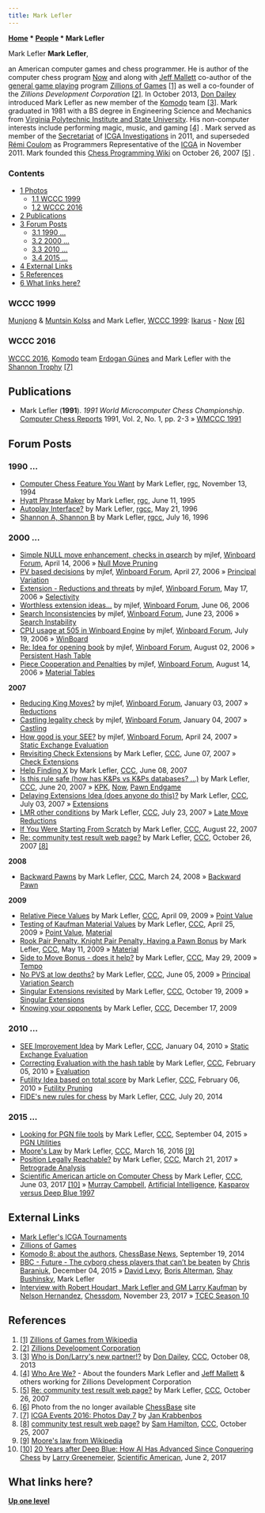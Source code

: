 ```yaml
---
title: Mark Lefler
---
```

**[Home](Home "Home") \* [People](People "People") \* Mark Lefler**



 [](File:Marklefler.jpg) Mark Lefler 
**Mark Lefler**,  

an American computer games and chess programmer. He is author of the computer chess program [Now](Now "Now") and along with [Jeff Mallett](Jeff_Mallett "Jeff Mallett") co-author of the [general game playing](General_Game_Playing "General Game Playing") program [Zillions of Games](Zillions_of_Games "Zillions of Games") <a id="cite-note-1" href="#cite-ref-1">[1]</a> as well a co-founder of the *Zillions Development Corporation* <a id="cite-note-2" href="#cite-ref-2">[2]</a>. In October 2013, [Don Dailey](Don_Dailey "Don Dailey") introduced Mark Lefler as new member of the [Komodo](Komodo "Komodo") team <a id="cite-note-3" href="#cite-ref-3">[3]</a>.
Mark graduated in 1981 with a BS degree in Engineering Science and Mechanics from [Virginia Polytechnic Institute and State University](https://en.wikipedia.org/wiki/Virginia_Polytechnic_Institute_and_State_University). His non-computer interests include performing magic, music, and gaming <a id="cite-note-4" href="#cite-ref-4">[4]</a> . Mark served as member of the [Secretariat](Who%27s_Who "Who's Who") of [ICGA Investigations](ICGA_Investigations "ICGA Investigations") in 2011, and superseded [Rémi Coulom](R%C3%A9mi_Coulom "Rémi Coulom") as Programmers Representative of the [ICGA](ICGA "ICGA") in November 2011. Mark founded this [Chess Programming Wiki](Home "Home") on October 26, 2007 <a id="cite-note-5" href="#cite-ref-5">[5]</a> . 



### Contents


* [1 Photos](#photos)
	+ [1.1 WCCC 1999](#wccc-1999)
	+ [1.2 WCCC 2016](#wccc-2016)
* [2 Publications](#publications)
* [3 Forum Posts](#forum-posts)
	+ [3.1 1990 ...](#1990-...)
	+ [3.2 2000 ...](#2000-...)
	+ [3.3 2010 ...](#2010-...)
	+ [3.4 2015 ...](#2015-...)
* [4 External Links](#external-links)
* [5 References](#references)
* [6 What links here?](#what-links-here.3f)






### WCCC 1999


 [](http://wwwcs.uni-paderborn.de/%7Ewccc99/links/gallery.html) [Munjong](Munjong_Kolss "Munjong Kolss") & [Muntsin Kolss](Muntsin_Kolss "Muntsin Kolss") and Mark Lefler, [WCCC 1999](WCCC_1999 "WCCC 1999"): [Ikarus](Ikarus "Ikarus") - [Now](Now "Now") <a id="cite-note-6" href="#cite-ref-6">[6]</a> 
### WCCC 2016


 [](https://icga.leidenuniv.nl/?page_id=1930) [WCCC 2016](WCCC_2016 "WCCC 2016"), [Komodo](Komodo "Komodo") team [Erdogan Günes](Erdogan_G%C3%BCnes "Erdogan Günes") and Mark Lefler with the [Shannon Trophy](Shannon_Trophy "Shannon Trophy") <a id="cite-note-7" href="#cite-ref-7">[7]</a> 
## Publications


* Mark Lefler (**1991**). *1991 World Microcomputer Chess Championship*. [Computer Chess Reports](Computer_Chess_Reports "Computer Chess Reports") 1991, Vol. 2, No. 1, pp. 2-3 » [WMCCC 1991](WMCCC_1991 "WMCCC 1991")


  




## Forum Posts


### 1990 ...


* [Computer Chess Feature You Want](https://groups.google.com/d/msg/rec.games.chess/k5SpKfnEgnY/hAZr93tIsdkJ) by Mark Lefler, [rgc](Computer_Chess_Forums "Computer Chess Forums"), November 13, 1994
* [Hyatt Phrase Maker](https://groups.google.com/d/msg/rec.games.chess/GUHY0y8RB30/dyAhpbFUvygJ) by Mark Lefler, [rgc](Computer_Chess_Forums "Computer Chess Forums"), June 11, 1995
* [Autoplay Interface?](https://groups.google.com/d/msg/rec.games.chess.computer/QNhNIc-LZLc/bhvIdneVexkJ) by Mark Lefler, [rgcc](Computer_Chess_Forums "Computer Chess Forums"), May 21, 1996
* [Shannon A, Shannon B](https://groups.google.com/d/msg/rec.games.chess.computer/B_xAWZnWwaA/Uo-bRcMQVRsJ) by Mark Lefler, [rgcc](Computer_Chess_Forums "Computer Chess Forums"), July 16, 1996


### 2000 ...


* [Simple NULL move enhancement, checks in qsearch](http://www.open-aurec.com/wbforum/viewtopic.php?f=4&t=4660) by mjlef, [Winboard Forum](Computer_Chess_Forums "Computer Chess Forums"), April 14, 2006 » [Null Move Pruning](Null_Move_Pruning "Null Move Pruning")
* [PV based decisions](http://www.open-aurec.com/wbforum/viewtopic.php?f=4&t=4710) by mjlef, [Winboard Forum](Computer_Chess_Forums "Computer Chess Forums"), April 27, 2006 » [Principal Variation](Principal_Variation "Principal Variation")
* [Extension - Reductions and threats](http://www.open-aurec.com/wbforum/viewtopic.php?f=4&t=4820) by mjlef, [Winboard Forum](Computer_Chess_Forums "Computer Chess Forums"), May 17, 2006 » [Selectivity](Selectivity "Selectivity")
* [Worthless extension ideas...](http://www.open-aurec.com/wbforum/viewtopic.php?f=4&t=4952) by mjlef, [Winboard Forum](Computer_Chess_Forums "Computer Chess Forums"), June 06, 2006
* [Search Inconsistencies](http://www.open-aurec.com/wbforum/viewtopic.php?f=4&t=5072) by mjlef, [Winboard Forum](Computer_Chess_Forums "Computer Chess Forums"), June 23, 2006 » [Search Instability](Search_Instability "Search Instability")
* [CPU usage at 505 in Winboard Engine](http://www.open-aurec.com/wbforum/viewtopic.php?f=4&t=5220) by mjlef, [Winboard Forum](Computer_Chess_Forums "Computer Chess Forums"), July 19, 2006 » [WinBoard](WinBoard "WinBoard")
* [Re: Idea for opening book](http://www.open-aurec.com/wbforum/viewtopic.php?f=4&t=5293&p=26451#p26434) by mjlef, [Winboard Forum](Computer_Chess_Forums "Computer Chess Forums"), August 02, 2006 » [Persistent Hash Table](Persistent_Hash_Table "Persistent Hash Table")
* [Piece Cooperation and Penalties](http://www.open-aurec.com/wbforum/viewtopic.php?f=4&t=5377) by mjlef, [Winboard Forum](Computer_Chess_Forums "Computer Chess Forums"), August 14, 2006 » [Material Tables](Material_Tables "Material Tables")


**2007**



* [Reducing King Moves?](http://www.open-aurec.com/wbforum/viewtopic.php?f=4&t=6066) by mjlef, [Winboard Forum](Computer_Chess_Forums "Computer Chess Forums"), January 03, 2007 » [Reductions](Reductions "Reductions")
* [Castling legality check](http://www.open-aurec.com/wbforum/viewtopic.php?f=4&t=6072) by mjlef, [Winboard Forum](Computer_Chess_Forums "Computer Chess Forums"), January 04, 2007 » [Castling](Castling "Castling")
* [How good is your SEE?](http://www.open-aurec.com/wbforum/viewtopic.php?f=4&t=6421) by mjlef, [Winboard Forum](Computer_Chess_Forums "Computer Chess Forums"), April 24, 2007 » [Static Exchange Evaluation](Static_Exchange_Evaluation "Static Exchange Evaluation")
* [Revisiting Check Extensions](http://www.talkchess.com/forum/viewtopic.php?t=14333) by Mark Lefler, [CCC](CCC "CCC"), June 07, 2007 » [Check Extensions](Check_Extensions "Check Extensions")
* [Help Finding X](http://www.talkchess.com/forum/viewtopic.php?t=14366) by Mark Lefler, [CCC](CCC "CCC"), June 08, 2007
* [Is this rule safe (how has K&Ps vs K&Ps databases? ...)](http://www.talkchess.com/forum/viewtopic.php?t=14578) by Mark Lefler, [CCC](CCC "CCC"), June 20, 2007 » [KPK](KPK "KPK"), [Now](Now "Now"), [Pawn Endgame](Pawn_Endgame "Pawn Endgame")
* [Delaying Extensions Idea (does anyone do this)?](http://www.talkchess.com/forum/viewtopic.php?t=14860) by Mark Lefler, [CCC](CCC "CCC"), July 03, 2007 » [Extensions](Extensions "Extensions")
* [LMR other conditions](http://www.talkchess.com/forum/viewtopic.php?t=15304) by Mark Lefler, [CCC](CCC "CCC"), July 23, 2007 » [Late Move Reductions](Late_Move_Reductions "Late Move Reductions")
* [If You Were Starting From Scratch](http://www.talkchess.com/forum/viewtopic.php?t=15960) by Mark Lefler, [CCC](CCC "CCC"), August 22, 2007
* [Re: community test result web page?](http://www.talkchess.com/forum/viewtopic.php?t=17344&start=4) by Mark Lefler, [CCC](CCC "CCC"), October 26, 2007 <a id="cite-note-8" href="#cite-ref-8">[8]</a>


**2008**



* [Backward Pawns](http://www.talkchess.com/forum/viewtopic.php?t=20320) by Mark Lefler, [CCC](CCC "CCC"), March 24, 2008 » [Backward Pawn](Backward_Pawn "Backward Pawn")


**2009**



* [Relative Piece Values](http://www.talkchess.com/forum/viewtopic.php?t=27387) by Mark Lefler, [CCC](CCC "CCC"), April 09, 2009 » [Point Value](Point_Value "Point Value")
* [Testing of Kaufman Material Values](http://www.talkchess.com/forum/viewtopic.php?t=27616) by Mark Lefler, [CCC](CCC "CCC"), April 25, 2009 » [Point Value](Point_Value "Point Value"), [Material](Material "Material")
* [Rook Pair Penalty, Knight Pair Penalty, Having a Pawn Bonus](http://www.talkchess.com/forum/viewtopic.php?t=27842) by Mark Lefler, [CCC](CCC "CCC"), May 11, 2009 » [Material](Material "Material")
* [Side to Move Bonus - does it help?](http://www.talkchess.com/forum/viewtopic.php?t=28167) by Mark Lefler, [CCC](CCC "CCC"), May 29, 2009 » [Tempo](Tempo "Tempo")
* [No PVS at low depths?](http://www.talkchess.com/forum/viewtopic.php?t=28266) by Mark Lefler, [CCC](CCC "CCC"), June 05, 2009 » [Principal Variation Search](Principal_Variation_Search "Principal Variation Search")
* [Singular Extensions revisited](http://www.talkchess.com/forum/viewtopic.php?t=30211) by Mark Lefler, [CCC](CCC "CCC"), October 19, 2009 » [Singular Extensions](Singular_Extensions "Singular Extensions")
* [Knowing your opponents](http://www.talkchess.com/forum/viewtopic.php?t=31117) by Mark Lefler, [CCC](CCC "CCC"), December 17, 2009


### 2010 ...


* [SEE Improvement Idea](http://www.talkchess.com/forum/viewtopic.php?t=31464) by Mark Lefler, [CCC](CCC "CCC"), January 04, 2010 » [Static Exchange Evaluation](Static_Exchange_Evaluation "Static Exchange Evaluation")
* [Correcting Evaluation with the hash table](http://www.talkchess.com/forum/viewtopic.php?t=32396) by Mark Lefler, [CCC](CCC "CCC"), February 05, 2010 » [Evaluation](Evaluation "Evaluation")
* [Futility Idea based on total score](http://www.talkchess.com/forum/viewtopic.php?t=32407) by Mark Lefler, [CCC](CCC "CCC"), February 06, 2010 » [Futility Pruning](Futility_Pruning "Futility Pruning")
* [FIDE's new rules for chess](http://www.talkchess.com/forum/viewtopic.php?t=53030) by Mark Lefler, [CCC](CCC "CCC"), July 20, 2014


### 2015 ...


* [Looking for PGN file tools](http://www.talkchess.com/forum/viewtopic.php?t=57510) by Mark Lefler, [CCC](CCC "CCC"), September 04, 2015 » [PGN Utilities](Portable_Game_Notation#Utilities "Portable Game Notation")
* [Moore's Law](http://www.talkchess.com/forum/viewtopic.php?t=59530) by Mark Lefler, [CCC](CCC "CCC"), March 16, 2016 <a id="cite-note-9" href="#cite-ref-9">[9]</a>
* [Position Legally Reachable?](http://www.talkchess.com/forum/viewtopic.php?t=63515) by Mark Lefler, [CCC](CCC "CCC"), March 21, 2017 » [Retrograde Analysis](Retrograde_Analysis "Retrograde Analysis")
* [Scientific American article on Computer Chess](http://www.talkchess.com/forum/viewtopic.php?t=64158) by Mark Lefler, [CCC](CCC "CCC"), June 03, 2017 <a id="cite-note-10" href="#cite-ref-10">[10]</a> » [Murray Campbell](Murray_Campbell "Murray Campbell"), [Artificial Intelligence](Artificial_Intelligence "Artificial Intelligence"), [Kasparov versus Deep Blue 1997](Kasparov_versus_Deep_Blue_1997 "Kasparov versus Deep Blue 1997")


## External Links


* [Mark Lefler's ICGA Tournaments](http://www.game-ai-forum.org/icga-tournaments/person.php?id=69)
* [Zillions of Games](http://www.zillions-of-games.com/index.html)
* [Komodo 8: about the authors](http://en.chessbase.com/post/komodo-8-about-the-authors), [ChessBase News](ChessBase "ChessBase"), September 19, 2014
* [BBC - Future - The cyborg chess players that can’t be beaten](http://www.bbc.com/future/story/20151201-the-cyborg-chess-players-that-cant-be-beaten) by [Chris Baraniuk](http://www.chrisbaraniuk.com/), December 04, 2015 » [David Levy](David_Levy "David Levy"), [Boris Alterman](index.php?title=Boris_Alterman&action=edit&redlink=1 "Boris Alterman (page does not exist)"), [Shay Bushinsky](Shay_Bushinsky "Shay Bushinsky"), Mark Lefler
* [Interview with Robert Houdart, Mark Lefler and GM Larry Kaufman](http://www.chessdom.com/interview-with-robert-houdart-mark-lefler-and-gm-larry-kaufman/) by [Nelson Hernandez](Nelson_Hernandez "Nelson Hernandez"), [Chessdom](index.php?title=Chessdom&action=edit&redlink=1 "Chessdom (page does not exist)"), November 23, 2017 » [TCEC Season 10](TCEC_Season_10 "TCEC Season 10")


## References


1. <a id="cite-ref-1" href="#cite-note-1">[1]</a> [Zillions of Games from Wikipedia](https://en.wikipedia.org/wiki/Zillions_of_Games)
2. <a id="cite-ref-2" href="#cite-note-2">[2]</a> [Zillions Development Corporation](http://www.zillions-of-games.com/zildev.html)
3. <a id="cite-ref-3" href="#cite-note-3">[3]</a> [Who is Don/Larry's new partner!?](http://www.talkchess.com/forum/viewtopic.php?t=49623&start=23) by [Don Dailey](Don_Dailey "Don Dailey"), [CCC](CCC "CCC"), October 08, 2013
4. <a id="cite-ref-4" href="#cite-note-4">[4]</a> [Who Are We?](http://www.zillions-of-games.com/whoarewe.html) - About the founders Mark Lefler and [Jeff Mallett](Jeff_Mallett "Jeff Mallett") & others working for Zillions Development Corporation
5. <a id="cite-ref-5" href="#cite-note-5">[5]</a> [Re: community test result web page?](http://www.talkchess.com/forum/viewtopic.php?t=17344&start=4) by Mark Lefler, [CCC](CCC "CCC"), October 26, 2007
6. <a id="cite-ref-6" href="#cite-note-6">[6]</a> Photo from the no longer available [ChessBase](ChessBase "ChessBase") site
7. <a id="cite-ref-7" href="#cite-note-7">[7]</a> [ICGA Events 2016: Photos Day 7](https://icga.leidenuniv.nl/?page_id=1930) by [Jan Krabbenbos](Jan_Krabbenbos "Jan Krabbenbos")
8. <a id="cite-ref-8" href="#cite-note-8">[8]</a> [community test result web page?](http://www.talkchess.com/forum/viewtopic.php?t=17344) by [Sam Hamilton](Sam_Hamilton "Sam Hamilton"), [CCC](CCC "CCC"), October 25, 2007
9. <a id="cite-ref-9" href="#cite-note-9">[9]</a> [Moore's law from Wikipedia](https://en.wikipedia.org/wiki/Moore%27s_law)
10. <a id="cite-ref-10" href="#cite-note-10">[10]</a> [20 Years after Deep Blue: How AI Has Advanced Since Conquering Chess](https://www.scientificamerican.com/article/20-years-after-deep-blue-how-ai-has-advanced-since-conquering-chess/) by [Larry Greenemeier](https://www.crunchbase.com/person/larry-greenemeier), [Scientific American](Scientific_American "Scientific American"), June 2, 2017

## What links here?


**[Up one level](People "People")**







 
